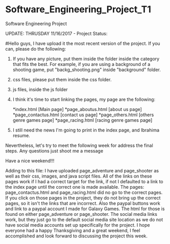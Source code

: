# Software_Engineering_Project_T1
Software Engineering Project

UPDATE: THRUSDAY 11/16/2017 - Project Status:

#Hello guys, I have upload it the most recent version of the project. If you can, please do the following:

1. If you have any picture, put them inside the folder inside the category that fits the best. For example, if you are using a background of a shooting game, put "backg_shooting.png" inside "background" folder.

2. css files, please put them inside the css folder.

3. js files, inside the js folder

4. I think it's time to start linking the pages, my page are the following:

    *index.html [Main page]
    *page_aboutus.html [about us page]
    *page_contactus.html [contact us page]
    *page_others.html [others genre games page]
    *page_racing.html [racing genre games page]
    
5. I still need the news I'm going to print in the index page, and Ibrahima resume.
    
Nevertheless, let's try to meet the following week for address the final steps. Any questions just shoot me a message

Have a nice weekend!!!

Adding to this file: I have uploaded page_adventure and page_shooter as well as their css, images, and java script files.  All of the links on these pages work if I had a correct target for the link, if not I defaulted to a link to the index page until the correct one is made available.  The pages: page_contactus.html and page_racing.html did no go to the correct pages.  If you click on those pages in the project, they do not bring up the correct pages, so it isn't the links that are incorrect. Also the paypal buttons work and link to a paypal account I made for Galaxy Games.  The html for those is found on either page_adventure or page_shooter. The social media links work, but they just go to the default social media site location as we do not have social media accounts set up specifically for the project.  I hope everyone had a happy Thanksgiving and a great weekend, I feel accomplished and look forward to discussing the project this week.    

